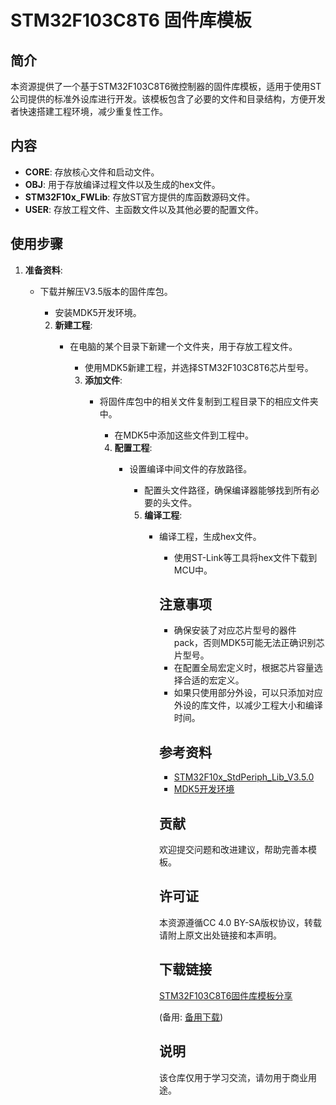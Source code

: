 # STM32F103C8T6 固件库模板

## 简介

本资源提供了一个基于STM32F103C8T6微控制器的固件库模板，适用于使用ST公司提供的标准外设库进行开发。该模板包含了必要的文件和目录结构，方便开发者快速搭建工程环境，减少重复性工作。

## 内容

- **CORE**: 存放核心文件和启动文件。
- **OBJ**: 用于存放编译过程文件以及生成的hex文件。
- **STM32F10x_FWLib**: 存放ST官方提供的库函数源码文件。
- **USER**: 存放工程文件、主函数文件以及其他必要的配置文件。

## 使用步骤

1. **准备资料**:
   - 下载并解压V3.5版本的固件库包。
      - 安装MDK5开发环境。

      2. **新建工程**:
         - 在电脑的某个目录下新建一个文件夹，用于存放工程文件。
            - 使用MDK5新建工程，并选择STM32F103C8T6芯片型号。

            3. **添加文件**:
               - 将固件库包中的相关文件复制到工程目录下的相应文件夹中。
                  - 在MDK5中添加这些文件到工程中。

                  4. **配置工程**:
                     - 设置编译中间文件的存放路径。
                        - 配置头文件路径，确保编译器能够找到所有必要的头文件。

                        5. **编译工程**:
                           - 编译工程，生成hex文件。
                              - 使用ST-Link等工具将hex文件下载到MCU中。

                              ## 注意事项

                              - 确保安装了对应芯片型号的器件pack，否则MDK5可能无法正确识别芯片型号。
                              - 在配置全局宏定义时，根据芯片容量选择合适的宏定义。
                              - 如果只使用部分外设，可以只添加对应外设的库文件，以减少工程大小和编译时间。

                              ## 参考资料

                              - [STM32F10x_StdPeriph_Lib_V3.5.0](https://www.st.com/content/st_com/en/products/embedded-software/mcu-mpu-embedded-software/stm32-embedded-software/stm32-standard-peripheral-libraries/stsw-stm32054.html)
                              - [MDK5开发环境](https://www.keil.com/download/product/)

                              ## 贡献

                              欢迎提交问题和改进建议，帮助完善本模板。

                              ## 许可证

                              本资源遵循CC 4.0 BY-SA版权协议，转载请附上原文出处链接和本声明。

                              ## 下载链接
                              [STM32F103C8T6固件库模板分享](https://pan.quark.cn/s/2b3dd86e700c) 

                              (备用: [备用下载](https://pan.baidu.com/s/1_DrctJTh3TV0NZ7KWi3Bzg?pwd=1234))

                              ## 说明

                              该仓库仅用于学习交流，请勿用于商业用途。
